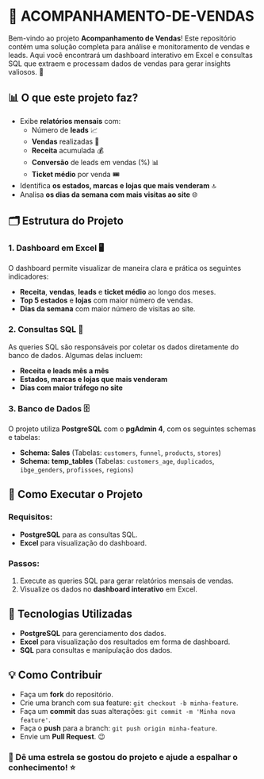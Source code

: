 # 🚀 ACOMPANHAMENTO-DE-VENDAS

<p>Bem-vindo ao projeto <strong>Acompanhamento de Vendas</strong>! Este repositório contém uma solução completa para análise e monitoramento de vendas e leads. Aqui você encontrará um dashboard interativo em Excel e consultas SQL que extraem e processam dados de vendas para gerar insights valiosos. 🎯</p>

## 📊 O que este projeto faz?

<ul>
    <li>Exibe <strong>relatórios mensais</strong> com:
        <ul>
            <li>Número de <strong>leads</strong> 📈</li>
            <li><strong>Vendas</strong> realizadas 🛒</li>
            <li><strong>Receita</strong> acumulada 💰</li>
            <li><strong>Conversão</strong> de leads em vendas (%) 📊</li>
            <li><strong>Ticket médio</strong> por venda 🎟️</li>
        </ul>
    </li>
    <li>Identifica <strong>os estados, marcas e lojas que mais venderam</strong> 🔝</li>
    <li>Analisa <strong>os dias da semana com mais visitas ao site</strong> 🌐</li>
</ul>

## 🗂️ Estrutura do Projeto

### 1. **Dashboard em Excel** 🖥️
<p>O dashboard permite visualizar de maneira clara e prática os seguintes indicadores:</p>
<ul>
    <li><strong>Receita</strong>, <strong>vendas</strong>, <strong>leads</strong> e <strong>ticket médio</strong> ao longo dos meses.</li>
    <li><strong>Top 5 estados</strong> e <strong>lojas</strong> com maior número de vendas.</li>
    <li><strong>Dias da semana</strong> com maior número de visitas ao site.</li>
</ul>

### 2. **Consultas SQL** 💾
<p>As queries SQL são responsáveis por coletar os dados diretamente do banco de dados. Algumas delas incluem:</p>
<ul>
    <li><strong>Receita e leads mês a mês</strong></li>
    <li><strong>Estados, marcas e lojas que mais venderam</strong></li>
    <li><strong>Dias com maior tráfego no site</strong></li>
</ul>

### 3. **Banco de Dados** 🗄️
<p>O projeto utiliza <strong>PostgreSQL</strong> com o <strong>pgAdmin 4</strong>, com os seguintes schemas e tabelas:</p>
<ul>
    <li><strong>Schema: Sales</strong> (Tabelas: <code>customers</code>, <code>funnel</code>, <code>products</code>, <code>stores</code>)</li>
    <li><strong>Schema: temp_tables</strong> (Tabelas: <code>customers_age</code>, <code>duplicados</code>, <code>ibge_genders</code>, <code>profissoes</code>, <code>regions</code>)</li>
</ul>

## 🚀 Como Executar o Projeto

### Requisitos:
<ul>
    <li><strong>PostgreSQL</strong> para as consultas SQL.</li>
    <li><strong>Excel</strong> para visualização do dashboard.</li>
</ul>

### Passos:
<ol>
    <li>Execute as queries SQL para gerar relatórios mensais de vendas.</li>
    <li>Visualize os dados no <strong>dashboard interativo</strong> em Excel.</li>
</ol>

## 🔧 Tecnologias Utilizadas
<ul>
    <li><strong>PostgreSQL</strong> para gerenciamento dos dados.</li>
    <li><strong>Excel</strong> para visualização dos resultados em forma de dashboard.</li>
    <li><strong>SQL</strong> para consultas e manipulação dos dados.</li>
</ul>

## 💡 Como Contribuir
<ul>
    <li>Faça um <strong>fork</strong> do repositório.</li>
    <li>Crie uma branch com sua feature: <code>git checkout -b minha-feature</code>.</li>
    <li>Faça um <strong>commit</strong> das suas alterações: <code>git commit -m 'Minha nova feature'</code>.</li>
    <li>Faça o <strong>push</strong> para a branch: <code>git push origin minha-feature</code>.</li>
    <li>Envie um <strong>Pull Request</strong>. 😉</li>
</ul>

### 🌟 Dê uma estrela se gostou do projeto e ajude a espalhar o conhecimento! ⭐
